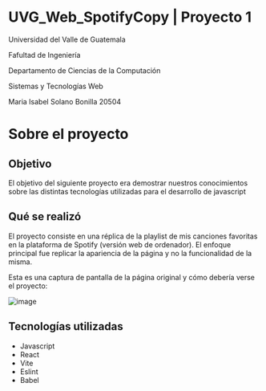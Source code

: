 # UVG_Web_SpotifyCopy | Proyecto 1

Universidad del Valle de Guatemala

Fafultad de Ingeniería

Departamento de Ciencias de la Computación

Sistemas y Tecnologías Web

Maria Isabel Solano Bonilla 20504


# Sobre el proyecto

## Objetivo
El objetivo del siguiente proyecto era demostrar nuestros conocimientos sobre las distintas tecnologías utilizadas para el desarrollo de javascript

## Qué se realizó
El proyecto consiste en una réplica de la playlist de mis canciones favoritas en la plataforma de Spotify (versión web de ordenador). El enfoque principal fue replicar la apariencia de la página y no la funcionalidad de la misma. 

Esta es una captura de pantalla de la página original y cómo debería verse el proyecto: 

![image](https://user-images.githubusercontent.com/60373842/170854870-72c8fb6d-0413-43c8-aab7-a05429affa5c.png)


## Tecnologías utilizadas
- Javascript
- React
- Vite
- Eslint
- Babel
